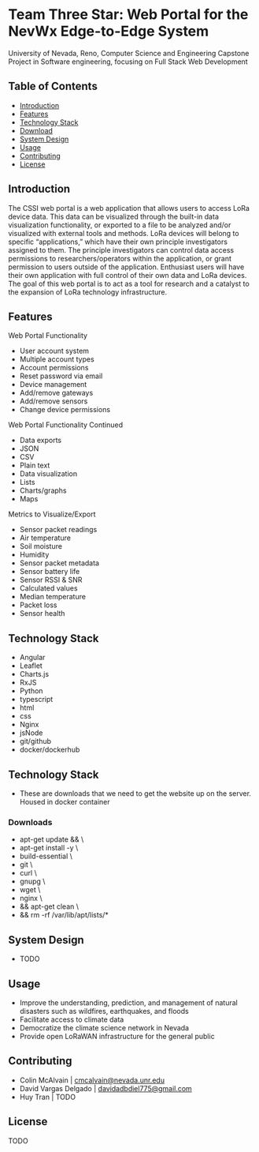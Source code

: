 # Team Three Star: Web Portal for the NevWx Edge-to-Edge System
University of Nevada, Reno, Computer Science and Engineering Capstone Project in Software engineering, focusing on Full Stack Web Development

## Table of Contents

- [Introduction](#introduction)
- [Features](#features)
- [Technology Stack](#Technology-stack)
- [Download](#Downloads)
- [System Design](#system-design)
- [Usage](#usage)
- [Contributing](#contributing)
- [License](#license)

## Introduction

The CSSI web portal is a web application that allows users to access LoRa device
data. This data can be visualized through the built-in data visualization functionality, or
exported to a file to be analyzed and/or visualized with external tools and methods.
LoRa devices will belong to specific “applications,” which have their own principle
investigators assigned to them. The principle investigators can control data access
permissions to researchers/operators within the application, or grant permission to
users outside of the application. Enthusiast users will have their own application with
full control of their own data and LoRa devices. The goal of this web portal is to act as
a tool for research and a catalyst to the expansion of LoRa technology infrastructure.

## Features

Web Portal Functionality
- User account system
- Multiple account types
- Account permissions
- Reset password via email
- Device management
- Add/remove gateways
- Add/remove sensors
- Change device permissions

Web Portal Functionality Continued
- Data exports
- JSON
- CSV
- Plain text
- Data visualization
- Lists
- Charts/graphs
- Maps

Metrics to Visualize/Export
- Sensor packet readings
- Air temperature
- Soil moisture
- Humidity
- Sensor packet metadata
- Sensor battery life
- Sensor RSSI & SNR
- Calculated values
- Median temperature
- Packet loss
- Sensor health

## Technology Stack
- Angular
- Leaflet
- Charts.js
- RxJS
- Python
- typescript
- html
- css
- Nginx
- jsNode
- git/github
- docker/dockerhub

## Technology Stack
- These are downloads that we need to get the website up on the server. Housed in docker container

### Downloads
- apt-get update && \
- apt-get install -y \
- build-essential \
- git \
- curl \
- gnupg \
- wget \
- nginx \
- && apt-get clean \
- && rm -rf /var/lib/apt/lists/*

## System Design
- TODO

## Usage

- Improve the understanding, prediction, and management of natural disasters such as wildfires, earthquakes, and floods
- Facilitate access to climate data
- Democratize the climate science network in Nevada
- Provide open LoRaWAN infrastructure for the general public

## Contributing

- Colin McAlvain | cmcalvain@nevada.unr.edu
- David Vargas Delgado | davidadbdiel775@gmail.com
- Huy Tran | TODO

## License

TODO